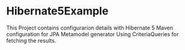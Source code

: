 # Hibernate5Example
This Project contains configurarion details with Hibernate 5
Maven configuration for JPA Metamodel generator
Using CriteriaQueries for fetching the results. 
